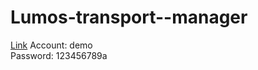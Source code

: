 # Lumos-transport--manager
[Link](https://erp.vttechnical.com.vn/ords/r/lumos_dev/authentication/groupuser)
Account: demo <br>
Password: 123456789a <br>
